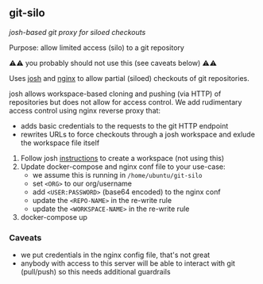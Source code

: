 ## git-silo
*josh-based git proxy for siloed checkouts*

Purpose: allow limited access (silo) to a git repository

⚠️⚠️ you probably should not use this (see caveats below) ⚠️⚠️

Uses [josh](https://github.com/josh-project/josh) and
[nginx](https://www.nginx.com/) to allow partial (siloed) checkouts of git
repositories.

josh allows workspace-based cloning and pushing (via HTTP) of repositories but
does not allow for access control. We add rudimentary access control using
nginx reverse proxy that:

- adds basic credentials to the requests to the git HTTP endpoint
- rewrites URLs to force checkouts through a josh workspace and exlude
  the workspace file itself

1. Follow josh
   [instructions](https://josh-project.github.io/josh/guide/workspaces.html)
   to create a workspace (not using this)
2. Update docker-compose and nginx conf file to your use-case:
   - we assume this is running in `/home/ubuntu/git-silo`
   - set `<ORG>` to our org/username
   - add `<USER:PASSWORD>` (base64 encoded) to the nginx conf
   - update the `<REPO-NAME>` in the re-write rule
   - update the `<WORKSPACE-NAME>` in the re-write rule
3. docker-compose up

### Caveats
- we put credentials in the nginx config file, that's not great
- anybody with access to this server will be able to interact with git
  (pull/push) so this needs additional guardrails

